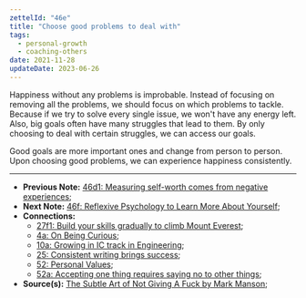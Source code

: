 ```yaml
---
zettelId: "46e"
title: "Choose good problems to deal with"
tags:
  - personal-growth
  - coaching-others
date: 2021-11-28
updateDate: 2023-06-26
---
```


Happiness without any problems is improbable. Instead of focusing on removing all the problems, we should focus on which problems to tackle. Because if we try to solve every single issue, we won't have any energy left. Also, big goals often have many struggles that lead to them. By only choosing to deal with certain struggles, we can access our goals.

Good goals are more important ones and change from person to person. Upon choosing good problems, we can experience happiness consistently.

---

- **Previous Note:** [46d1: Measuring self-worth comes from negative experiences](/notes/46d1/);
- **Next Note:** [46f: Reflexive Psychology to Learn More About Yourself](/notes/46f/);
- **Connections:**
  - [27f1: Build your skills gradually to climb Mount Everest](/notes/27f1/);
  - [4a: On Being Curious](/notes/4a/);
  - [10a: Growing in IC track in Engineering](/notes/10a/);
  - [25: Consistent writing brings success](/notes/25/);
  - [52: Personal Values](/notes/52/);
  - [52a: Accepting one thing requires saying no to other things](/notes/52a/);
- **Source(s):** [The Subtle Art of Not Giving A Fuck by Mark Manson](/books/the-subtle-art-of-not-giving-a-fuck-by-mark-manson-book-summary-review-and-notes/);
